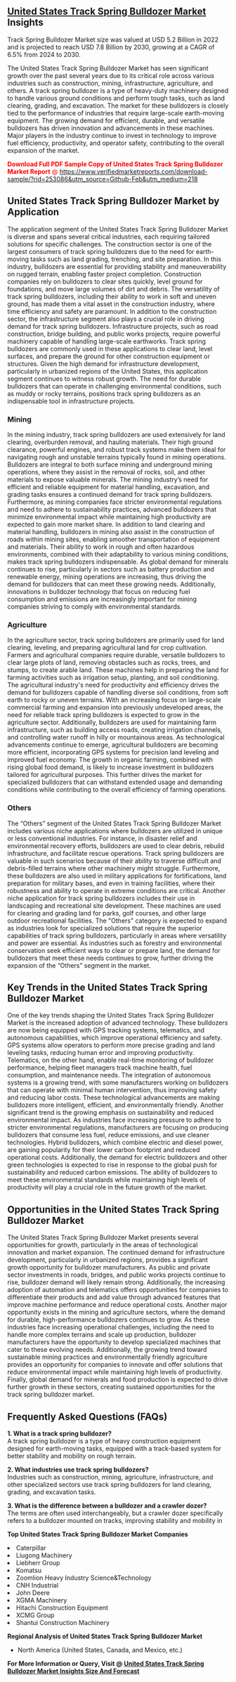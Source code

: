 <h2><a href="https://www.verifiedmarketreports.com/download-sample/?rid=253086&amp;utm_source=Github-Feb&amp;utm_medium=218" target="_blank">United States Track Spring Bulldozer Market</a> Insights</h2><p>Track Spring Bulldozer Market size was valued at USD 5.2 Billion in 2022 and is projected to reach USD 7.8 Billion by 2030, growing at a CAGR of 6.5% from 2024 to 2030.</p><p> <p>The United States Track Spring Bulldozer Market has seen significant growth over the past several years due to its critical role across various industries such as construction, mining, infrastructure, agriculture, and others. A track spring bulldozer is a type of heavy-duty machinery designed to handle various ground conditions and perform tough tasks, such as land clearing, grading, and excavation. The market for these bulldozers is closely tied to the performance of industries that require large-scale earth-moving equipment. The growing demand for efficient, durable, and versatile bulldozers has driven innovation and advancements in these machines. Major players in the industry continue to invest in technology to improve fuel efficiency, productivity, and operator safety, contributing to the overall expansion of the market. <p><span class=""><span style="color: #ff0000;"><strong>Download Full PDF Sample Copy of United States Track Spring Bulldozer Market Report</strong> @ </span><a href="https://www.verifiedmarketreports.com/download-sample/?rid=253086&amp;utm_source=Github-Feb&amp;utm_medium=218" target="_blank">https://www.verifiedmarketreports.com/download-sample/?rid=253086&amp;utm_source=Github-Feb&amp;utm_medium=218</a></span></p></p> <h2>United States Track Spring Bulldozer Market by Application</h2> <p>The application segment of the United States Track Spring Bulldozer Market is diverse and spans several critical industries, each requiring tailored solutions for specific challenges. The construction sector is one of the largest consumers of track spring bulldozers due to the need for earth-moving tasks such as land grading, trenching, and site preparation. In this industry, bulldozers are essential for providing stability and maneuverability on rugged terrain, enabling faster project completion. Construction companies rely on bulldozers to clear sites quickly, level ground for foundations, and move large volumes of dirt and debris. The versatility of track spring bulldozers, including their ability to work in soft and uneven ground, has made them a vital asset in the construction industry, where time efficiency and safety are paramount. In addition to the construction sector, the infrastructure segment also plays a crucial role in driving demand for track spring bulldozers. Infrastructure projects, such as road construction, bridge building, and public works projects, require powerful machinery capable of handling large-scale earthworks. Track spring bulldozers are commonly used in these applications to clear land, level surfaces, and prepare the ground for other construction equipment or structures. Given the high demand for infrastructure development, particularly in urbanized regions of the United States, this application segment continues to witness robust growth. The need for durable bulldozers that can operate in challenging environmental conditions, such as muddy or rocky terrains, positions track spring bulldozers as an indispensable tool in infrastructure projects. <h3>Mining</h3> <p>In the mining industry, track spring bulldozers are used extensively for land clearing, overburden removal, and hauling materials. Their high ground clearance, powerful engines, and robust track systems make them ideal for navigating rough and unstable terrains typically found in mining operations. Bulldozers are integral to both surface mining and underground mining operations, where they assist in the removal of rocks, soil, and other materials to expose valuable minerals. The mining industry’s need for efficient and reliable equipment for material handling, excavation, and grading tasks ensures a continued demand for track spring bulldozers. Furthermore, as mining companies face stricter environmental regulations and need to adhere to sustainability practices, advanced bulldozers that minimize environmental impact while maintaining high productivity are expected to gain more market share. In addition to land clearing and material handling, bulldozers in mining also assist in the construction of roads within mining sites, enabling smoother transportation of equipment and materials. Their ability to work in rough and often hazardous environments, combined with their adaptability to various mining conditions, makes track spring bulldozers indispensable. As global demand for minerals continues to rise, particularly in sectors such as battery production and renewable energy, mining operations are increasing, thus driving the demand for bulldozers that can meet these growing needs. Additionally, innovations in bulldozer technology that focus on reducing fuel consumption and emissions are increasingly important for mining companies striving to comply with environmental standards. <h3>Agriculture</h3> <p>In the agriculture sector, track spring bulldozers are primarily used for land clearing, leveling, and preparing agricultural land for crop cultivation. Farmers and agricultural companies require durable, versatile bulldozers to clear large plots of land, removing obstacles such as rocks, trees, and stumps, to create arable land. These machines help in preparing the land for farming activities such as irrigation setup, planting, and soil conditioning. The agricultural industry's need for productivity and efficiency drives the demand for bulldozers capable of handling diverse soil conditions, from soft earth to rocky or uneven terrains. With an increasing focus on large-scale commercial farming and expansion into previously undeveloped areas, the need for reliable track spring bulldozers is expected to grow in the agriculture sector. Additionally, bulldozers are used for maintaining farm infrastructure, such as building access roads, creating irrigation channels, and controlling water runoff in hilly or mountainous areas. As technological advancements continue to emerge, agricultural bulldozers are becoming more efficient, incorporating GPS systems for precision land leveling and improved fuel economy. The growth in organic farming, combined with rising global food demand, is likely to increase investment in bulldozers tailored for agricultural purposes. This further drives the market for specialized bulldozers that can withstand extended usage and demanding conditions while contributing to the overall efficiency of farming operations. <h3>Others</h3> <p>The “Others” segment of the United States Track Spring Bulldozer Market includes various niche applications where bulldozers are utilized in unique or less conventional industries. For instance, in disaster relief and environmental recovery efforts, bulldozers are used to clear debris, rebuild infrastructure, and facilitate rescue operations. Track spring bulldozers are valuable in such scenarios because of their ability to traverse difficult and debris-filled terrains where other machinery might struggle. Furthermore, these bulldozers are also used in military applications for fortifications, land preparation for military bases, and even in training facilities, where their robustness and ability to operate in extreme conditions are critical. Another niche application for track spring bulldozers includes their use in landscaping and recreational site development. These machines are used for clearing and grading land for parks, golf courses, and other large outdoor recreational facilities. The "Others" category is expected to expand as industries look for specialized solutions that require the superior capabilities of track spring bulldozers, particularly in areas where versatility and power are essential. As industries such as forestry and environmental conservation seek efficient ways to clear or prepare land, the demand for bulldozers that meet these needs continues to grow, further driving the expansion of the “Others” segment in the market. <h2>Key Trends in the United States Track Spring Bulldozer Market</h2> <p>One of the key trends shaping the United States Track Spring Bulldozer Market is the increased adoption of advanced technology. These bulldozers are now being equipped with GPS tracking systems, telematics, and autonomous capabilities, which improve operational efficiency and safety. GPS systems allow operators to perform more precise grading and land leveling tasks, reducing human error and improving productivity. Telematics, on the other hand, enable real-time monitoring of bulldozer performance, helping fleet managers track machine health, fuel consumption, and maintenance needs. The integration of autonomous systems is a growing trend, with some manufacturers working on bulldozers that can operate with minimal human intervention, thus improving safety and reducing labor costs. These technological advancements are making bulldozers more intelligent, efficient, and environmentally friendly. Another significant trend is the growing emphasis on sustainability and reduced environmental impact. As industries face increasing pressure to adhere to stricter environmental regulations, manufacturers are focusing on producing bulldozers that consume less fuel, reduce emissions, and use cleaner technologies. Hybrid bulldozers, which combine electric and diesel power, are gaining popularity for their lower carbon footprint and reduced operational costs. Additionally, the demand for electric bulldozers and other green technologies is expected to rise in response to the global push for sustainability and reduced carbon emissions. The ability of bulldozers to meet these environmental standards while maintaining high levels of productivity will play a crucial role in the future growth of the market. <h2>Opportunities in the United States Track Spring Bulldozer Market</h2> <p>The United States Track Spring Bulldozer Market presents several opportunities for growth, particularly in the areas of technological innovation and market expansion. The continued demand for infrastructure development, particularly in urbanized regions, provides a significant growth opportunity for bulldozer manufacturers. As public and private sector investments in roads, bridges, and public works projects continue to rise, bulldozer demand will likely remain strong. Additionally, the increasing adoption of automation and telematics offers opportunities for companies to differentiate their products and add value through advanced features that improve machine performance and reduce operational costs. Another major opportunity exists in the mining and agriculture sectors, where the demand for durable, high-performance bulldozers continues to grow. As these industries face increasing operational challenges, including the need to handle more complex terrains and scale up production, bulldozer manufacturers have the opportunity to develop specialized machines that cater to these evolving needs. Additionally, the growing trend toward sustainable mining practices and environmentally friendly agriculture provides an opportunity for companies to innovate and offer solutions that reduce environmental impact while maintaining high levels of productivity. Finally, global demand for minerals and food production is expected to drive further growth in these sectors, creating sustained opportunities for the track spring bulldozer market. <h2>Frequently Asked Questions (FAQs)</h2> <p><strong>1. What is a track spring bulldozer?</strong><br> A track spring bulldozer is a type of heavy construction equipment designed for earth-moving tasks, equipped with a track-based system for better stability and mobility on rough terrain.</p> <p><strong>2. What industries use track spring bulldozers?</strong><br> Industries such as construction, mining, agriculture, infrastructure, and other specialized sectors use track spring bulldozers for land clearing, grading, and excavation tasks.</p> <p><strong>3. What is the difference between a bulldozer and a crawler dozer?</strong><br> The terms are often used interchangeably, but a crawler dozer specifically refers to a bulldozer mounted on tracks, improving stability and mobility in</p><p><strong>Top United States Track Spring Bulldozer Market Companies</strong></p><div data-test-id=""><p><li>Caterpillar</li><li> Liugong Machinery</li><li> Liebherr Group</li><li> Komatsu</li><li> Zoomlion Heavy Industry Science&Technology</li><li> CNH Industrial</li><li> John Deere</li><li> XGMA Machinery</li><li> Hitachi Construction Equipment</li><li> XCMG Group</li><li> Shantui Construction Machinery</li></p><div><strong>Regional Analysis of&nbsp;United States Track Spring Bulldozer Market</strong></div><ul><li dir="ltr"><p dir="ltr">North America&nbsp;(United States, Canada, and Mexico, etc.)</p></li></ul><p><strong>For More Information or Query, Visit @&nbsp;</strong><strong><a href="https://www.verifiedmarketreports.com/product/track-spring-bulldozer-market/?utm_source=Github-Feb&amp;utm_medium=218" target="_blank">United States Track Spring Bulldozer Market Insights Size And Forecast</a></strong></p></div>
